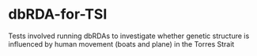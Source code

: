 # dbRDA-for-TSI
Tests involved running dbRDAs to investigate whether genetic structure is influenced by human movement (boats and plane) in the Torres Strait
